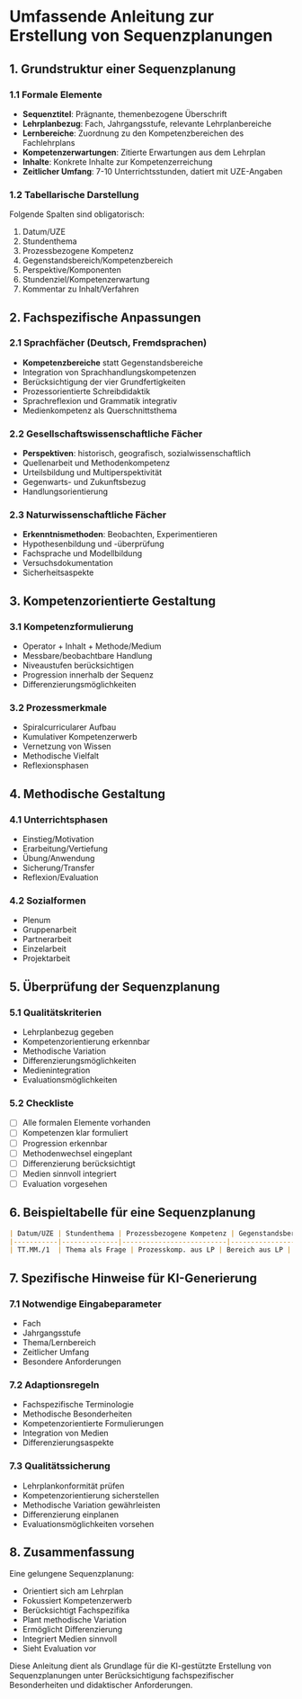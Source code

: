# Umfassende Anleitung zur Erstellung von Sequenzplanungen

## 1. Grundstruktur einer Sequenzplanung

### 1.1 Formale Elemente
- **Sequenztitel**: Prägnante, themenbezogene Überschrift
- **Lehrplanbezug**: Fach, Jahrgangsstufe, relevante Lehrplanbereiche
- **Lernbereiche**: Zuordnung zu den Kompetenzbereichen des Fachlehrplans
- **Kompetenzerwartungen**: Zitierte Erwartungen aus dem Lehrplan
- **Inhalte**: Konkrete Inhalte zur Kompetenzerreichung
- **Zeitlicher Umfang**: 7-10 Unterrichtsstunden, datiert mit UZE-Angaben

### 1.2 Tabellarische Darstellung
Folgende Spalten sind obligatorisch:
1. Datum/UZE
2. Stundenthema
3. Prozessbezogene Kompetenz
4. Gegenstandsbereich/Kompetenzbereich
5. Perspektive/Komponenten 
6. Stundenziel/Kompetenzerwartung
7. Kommentar zu Inhalt/Verfahren

## 2. Fachspezifische Anpassungen

### 2.1 Sprachfächer (Deutsch, Fremdsprachen)
- **Kompetenzbereiche** statt Gegenstandsbereiche
- Integration von Sprachhandlungskompetenzen
- Berücksichtigung der vier Grundfertigkeiten
- Prozessorientierte Schreibdidaktik
- Sprachreflexion und Grammatik integrativ
- Medienkompetenz als Querschnittsthema

### 2.2 Gesellschaftswissenschaftliche Fächer
- **Perspektiven**: historisch, geografisch, sozialwissenschaftlich
- Quellenarbeit und Methodenkompetenz
- Urteilsbildung und Multiperspektivität
- Gegenwarts- und Zukunftsbezug
- Handlungsorientierung

### 2.3 Naturwissenschaftliche Fächer
- **Erkenntnismethoden**: Beobachten, Experimentieren
- Hypothesenbildung und -überprüfung
- Fachsprache und Modellbildung
- Versuchsdokumentation
- Sicherheitsaspekte

## 3. Kompetenzorientierte Gestaltung

### 3.1 Kompetenzformulierung
- Operator + Inhalt + Methode/Medium
- Messbare/beobachtbare Handlung
- Niveaustufen berücksichtigen
- Progression innerhalb der Sequenz
- Differenzierungsmöglichkeiten

### 3.2 Prozessmerkmale
- Spiralcurricularer Aufbau
- Kumulativer Kompetenzerwerb
- Vernetzung von Wissen
- Methodische Vielfalt
- Reflexionsphasen

## 4. Methodische Gestaltung

### 4.1 Unterrichtsphasen
- Einstieg/Motivation
- Erarbeitung/Vertiefung
- Übung/Anwendung
- Sicherung/Transfer
- Reflexion/Evaluation

### 4.2 Sozialformen
- Plenum
- Gruppenarbeit
- Partnerarbeit
- Einzelarbeit
- Projektarbeit

## 5. Überprüfung der Sequenzplanung

### 5.1 Qualitätskriterien
- Lehrplanbezug gegeben
- Kompetenzorientierung erkennbar
- Methodische Variation
- Differenzierungsmöglichkeiten
- Medienintegration
- Evaluationsmöglichkeiten

### 5.2 Checkliste
- [ ] Alle formalen Elemente vorhanden
- [ ] Kompetenzen klar formuliert
- [ ] Progression erkennbar
- [ ] Methodenwechsel eingeplant
- [ ] Differenzierung berücksichtigt
- [ ] Medien sinnvoll integriert
- [ ] Evaluation vorgesehen

## 6. Beispieltabelle für eine Sequenzplanung

```markdown
| Datum/UZE | Stundenthema | Prozessbezogene Kompetenz | Gegenstandsbereich | Perspektive | Stundenziel | Kommentar |
|-----------|--------------|--------------------------|-------------------|-------------|-------------|-----------|
| TT.MM./1  | Thema als Frage | Prozesskomp. aus LP | Bereich aus LP | Fachperspektive | Operator+Inhalt+Methode | Methoden/Medien |
```

## 7. Spezifische Hinweise für KI-Generierung

### 7.1 Notwendige Eingabeparameter
- Fach
- Jahrgangsstufe
- Thema/Lernbereich
- Zeitlicher Umfang
- Besondere Anforderungen

### 7.2 Adaptionsregeln
- Fachspezifische Terminologie
- Methodische Besonderheiten
- Kompetenzorientierte Formulierungen
- Integration von Medien
- Differenzierungsaspekte

### 7.3 Qualitätssicherung
- Lehrplankonformität prüfen
- Kompetenzorientierung sicherstellen
- Methodische Variation gewährleisten
- Differenzierung einplanen
- Evaluationsmöglichkeiten vorsehen

## 8. Zusammenfassung

Eine gelungene Sequenzplanung:
- Orientiert sich am Lehrplan
- Fokussiert Kompetenzerwerb
- Berücksichtigt Fachspezifika
- Plant methodische Variation
- Ermöglicht Differenzierung
- Integriert Medien sinnvoll
- Sieht Evaluation vor

Diese Anleitung dient als Grundlage für die KI-gestützte Erstellung von Sequenzplanungen unter Berücksichtigung fachspezifischer Besonderheiten und didaktischer Anforderungen.